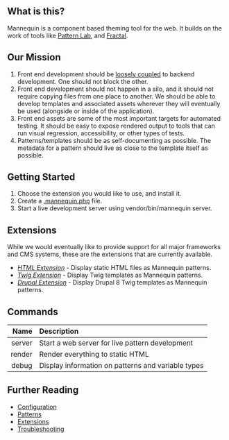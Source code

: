 What is this?
-------------
Mannequin is a component based theming tool for the web.  It builds on the work of tools like [Pattern Lab](http://patternlab.io/), and [Fractal](http://fractal.build/).

Our Mission
-----------
1.  Front end development should be [loosely coupled](https://en.wikipedia.org/wiki/Loose_coupling) to backend development.  One should not block the other.
2.  Front end development should not happen in a silo, and it should not require copying files from one place to another.  We should be able to develop templates and associated assets wherever they will eventually be used (alongside or inside of the application).
3.  Front end assets are some of the most important targets for automated testing.  It should be easy to expose rendered output to tools that can run visual regression, accessibility, or other types of tests.
4.  Patterns/templates should be as self-documenting as possible.  The metadata for a pattern should live as close to the template itself as possible.

Getting Started
---------------

1. Choose the extension you would like to use, and install it.
2. Create a [.mannequin.php](configuration.md) file.
3. Start a live development server using vendor/bin/mannequin server.

Extensions
----------
While we would eventually like to provide support for all major frameworks and CMS systems, these are the extensions that are currently available.
* [*HTML Extension*](https://github.com/LastCallMedia/Mannequin-Html) - Display static HTML files as Mannequin patterns.
* [*Twig Extension*](https://github.com/LastCallMedia/Mannequin-Twig) - Display Twig templates as Mannequin patterns.
* [*Drupal Extension*](https://github.com/LastCallMedia/Mannequin-Drupal) - Display Drupal 8 Twig templates as Mannequin patterns.

Commands
--------

| Name | Description |
| ---: | :---------- |
| server | Start a web server for live pattern development|
| render | Render everything to static HTML | 
| debug  | Display information on patterns and variable types |

Further Reading
---------------
* [Configuration](configuration.md)
* [Patterns](patterns.md)
* [Extensions](extensions.md)
* [Troubleshooting](troubleshooting.md)
